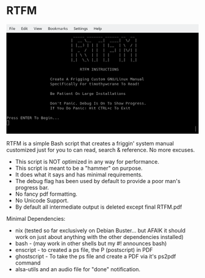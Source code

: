 # RTFM
 ![RTFM](https://github.com/timothywcrane/RTFM/blob/main/rtfm.png?raw=true)
    
RTFM is a simple Bash script that creates a friggin' system manual customized just for you to can read, search & reference.
No more excuses.

* This script is NOT optimized in any way for performance. 
* This script is meant to be a "hammer" on purpose.
* It does what it says and has minimal requirements.
* The debug flag has been used by default to provide a poor man's progress bar. 
* No fancy pdf formatting.
* No Unicode Support.
* By default all intermediate output is deleted except final RTFM.pdf

Minimal Dependencies:

 * nix (tested so far exclusively on Debian Buster... but AFAIK it should work on just about anything with the other dependencies installed)
 * bash - (may work in other shells but my #! announces bash)
 * enscript - to created a ps file, the P (postscript) in PDF
 * ghostscript - To take the ps file and create a PDF via it's ps2pdf command
 * alsa-utils and an audio file for "done" notification.
